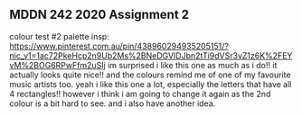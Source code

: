 ## MDDN 242 2020 Assignment 2

colour test #2
palette insp: https://www.pinterest.com.au/pin/438960294935205151/?nic_v1=1ac72PkeHcp2n9Ub2Ms%2BNeDGVIDJbn2tTi9dVSr3vZ1z6K%2FEYvM%2BOG6RPwFfm2uSIj
im surprised i like this one as much as i do!! it actually looks quite nice!! and the colours remind me of one of my favourite music artists too. yeah i like this one a lot, especially the letters that have all 4 rectangles!! 
however i think i am going to change it again as the 2nd colour is a bit hard to see. and i also have another idea. 
